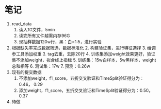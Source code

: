 # 笔记

1. read_data
   1. 读入1G文件，5min
   2. 读完所有文件越需内存96G
   3. 现抽样数据120w行，黑：白=1:5，进行实验
2. 根据缺失率完成数据筛选，数据标准化
   2. 构建验证集，进行特征选择
   3. 给调参工具添加权重
   3. tag去重，去除20行
   4. 训练集添加weight效果更好，验证集不添加weight，拟合线上指标
   5. 训练集：15w白样本，5w黑样本，weight总和相等
   6. 测试集：17w
   7. 预测：0.26w
3. 现有的提交数据
   1. 不添加weight，f1_score，五折交叉验证和TimeSplit验证得分为：0.46， 0.29
   2. 添加weight，f1_score，五折交叉验证和TimeSplit验证得分为：0.50， 0.37
4. 待做
